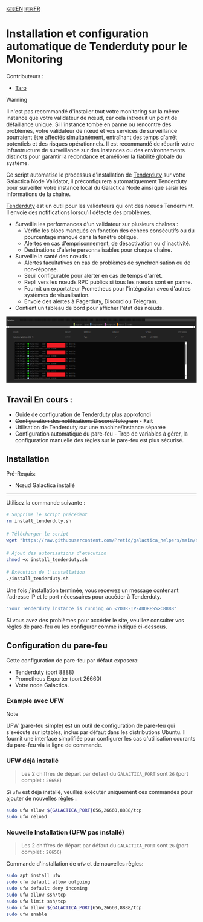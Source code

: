 [:uk:EN](./README.md) [:fr:FR](./README_FR.md)
# Installation et configuration automatique de Tenderduty pour le Monitoring

Contributeurs :
- [Taro](https://github.com/bobataro)

> [!WARNING] 
> Il n'est pas recommandé d'installer tout votre monitoring sur la même instance que votre validateur de nœud, car cela introduit un point de défaillance unique. Si l'instance tombe en panne ou rencontre des problèmes, votre validateur de nœud et vos services de surveillance pourraient être affectés simultanément, entraînant des temps d'arrêt potentiels et des risques opérationnels. Il est recommandé de répartir votre infrastructure de surveillance sur des instances ou des environnements distincts pour garantir la redondance et améliorer la fiabilité globale du système.

Ce script automatise le processus d'installation de [Tenderduty](https://github.com/blockpane/tenderduty) sur votre Galactica Node Validator, il préconfigurera automatiquement Tenderduty pour surveiller votre instance local du Galactica Node ainsi que saisir les informations de la chaîne.

[Tenderduty](https://github.com/blockpane/tenderduty/blob/main/docs/README.md) est un outil pour les validateurs qui ont des nœuds Tendermint. Il envoie des notifications lorsqu'il détecte des problèmes.

- Surveille les performances d'un validateur sur plusieurs chaînes :
     - Vérifie les blocs manqués en fonction des échecs consécutifs ou du pourcentage manqué dans la fenêtre oblique.
     - Alertes en cas d'emprisonnement, de désactivation ou d'inactivité.
     - Destinations d'alerte personnalisables pour chaque chaîne.
- Surveille la santé des nœuds :
     - Alertes facultatives en cas de problèmes de synchronisation ou de non-réponse.
     - Seuil configurable pour alerter en cas de temps d'arrêt.
     - Repli vers les nœuds RPC publics si tous les nœuds sont en panne.
     - Fournit un exportateur Prometheus pour l'intégration avec d'autres systèmes de visualisation.
     - Envoie des alertes à Pagerduty, Discord ou Telegram.
- Contient un tableau de bord pour afficher l'état des nœuds.

![Tenderduty Dashboard](./images/Tenderduty%20Dashboard.png)


## Travail En cours :
- Guide de configuration de Tenderduty plus approfondi
- ~~Configuration des notifications Discord/Telegram~~ - **Fait**
- Utilisation de Tenderduty sur une machine/instance séparée
- ~~Configuration automatique du pare-feu~~ - Trop de variables à gérer, la configuration manuelle des règles sur le pare-feu est plus sécurisé.



## Installation

Pré-Requis:
- Nœud Galactica installé
---

Utilisez la commande suivante :

```bash
# Supprime le script précédent
rm install_tenderduty.sh

# Télécharger le script
wget "https://raw.githubusercontent.com/Pretid/galactica_helpers/main/simple-node-monitoring-tenderduty/install_tenderduty.sh"

# Ajout des autorisations d'exécution
chmod +x install_tenderduty.sh

# Exécution de l'installation
./install_tenderduty.sh
```
Une fois ;'installation terminée, vous recevrez un message contenant l'adresse IP et le port nécessaires pour accéder à Tenderduty.

```bash
"Your Tenderduty instance is running on <YOUR-IP-ADDRESS>:8888"
```
Si vous avez des problèmes pour accéder le site, veuillez consulter vos règles de pare-feu ou les configurer comme indiqué ci-dessous.
## Configuration du pare-feu
Cette configuration de pare-feu par défaut exposera:
- Tenderduty (port 8888)
- Prometheus Exporter (port 26660) 
- Votre node Galactica.

### Example avec UFW
>[!NOTE]
> UFW (pare-feu simple) est un outil de configuration de pare-feu qui s'exécute sur iptables, inclus par défaut dans les distributions Ubuntu. Il fournit une interface simplifiée pour configurer les cas d'utilisation courants du pare-feu via la ligne de commande.

### UFW déjà installé

> Les 2 chiffres de départ par défaut du `GALACTICA_PORT` sont `26` (port complet : `26656`)

 Si `ufw` est déjà installé, veuillez exécuter uniquement ces commandes pour ajouter de nouvelles règles :

```bash
sudo ufw allow ${GALACTICA_PORT}656,26660,8888/tcp
sudo ufw reload
```

### Nouvelle Installation (UFW pas installé)

> Les 2 chiffres de départ par défaut du `GALACTICA_PORT` sont `26` (port complet : `26656`)

Commande d'installation de `ufw` et de nouvelles règles:
```bash
sudo apt install ufw 
sudo ufw default allow outgoing 
sudo ufw default deny incoming 
sudo ufw allow ssh/tcp 
sudo ufw limit ssh/tcp 
sudo ufw allow ${GALACTICA_PORT}656,26660,8888/tcp
sudo ufw enable
```